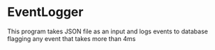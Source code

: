 # EventLogger
This program takes JSON file as an input and logs events to database flagging any event that takes more than 4ms 
